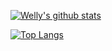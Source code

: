[![Welly's github stats](https://github-readme-stats.vercel.app/api?username=wellyshen&show_icons=true&theme=react)](https://www.linkedin.com/in/welly-shen-8b43287a)

[![Top Langs](https://github-readme-stats.vercel.app/api/top-langs/?username=wellyshen&layout=compact&theme=react)](https://www.linkedin.com/in/welly-shen-8b43287a)

<!-- ### Hi there 👋

**wellyshen/wellyshen** is a ✨ _special_ ✨ repository because its `README.md` (this file) appears on your GitHub profile.

Here are some ideas to get you started:

- 🔭 I’m currently working on ...
- 🌱 I’m currently learning ...
- 👯 I’m looking to collaborate on ...
- 🤔 I’m looking for help with ...
- 💬 Ask me about ...
- 📫 How to reach me: ...
- 😄 Pronouns: ...
- ⚡ Fun fact: ...
-->
